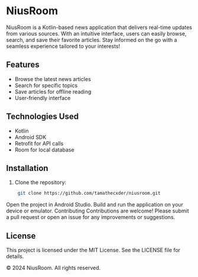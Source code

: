 # NiusRoom

NiusRoom is a Kotlin-based news application that delivers real-time updates from various sources. With an intuitive interface, users can easily browse, search, and save their favorite articles. Stay informed on the go with a seamless experience tailored to your interests!

## Features

- Browse the latest news articles
- Search for specific topics
- Save articles for offline reading
- User-friendly interface

## Technologies Used

- Kotlin
- Android SDK
- Retrofit for API calls
- Room for local database

## Installation

1. Clone the repository:
   ```bash
    git clone https://github.com/tamathecxder/niusroom.git
   ```

   
Open the project in Android Studio.
Build and run the application on your device or emulator.
Contributing
Contributions are welcome! Please submit a pull request or open an issue for any improvements or suggestions.

## License
This project is licensed under the MIT License. See the LICENSE file for details.

© 2024 NiusRoom. All rights reserved.
